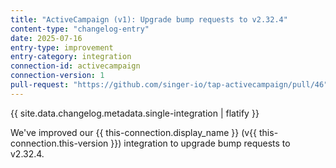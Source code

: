 ```yaml
---
title: "ActiveCampaign (v1): Upgrade bump requests to v2.32.4"
content-type: "changelog-entry"
date: 2025-07-16
entry-type: improvement
entry-category: integration
connection-id: activecampaign
connection-version: 1
pull-request: "https://github.com/singer-io/tap-activecampaign/pull/46"
---
```

{{ site.data.changelog.metadata.single-integration | flatify }}

We've improved our {{ this-connection.display_name }} (v{{ this-connection.this-version }}) integration to upgrade bump requests to v2.32.4.